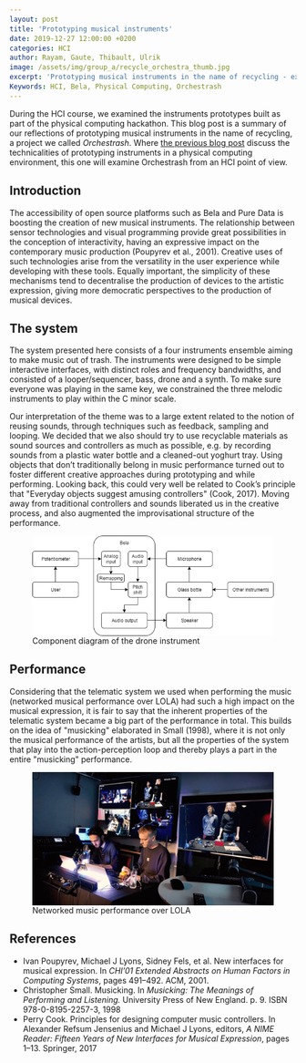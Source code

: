 ```yaml
---
layout: post
title: 'Prototyping musical instruments'
date: 2019-12-27 12:00:00 +0200
categories: HCI
author: Rayam, Gaute, Thibault, Ulrik
image: /assets/img/group_a/recycle_orchestra_thumb.jpg
excerpt: 'Prototyping musical instruments in the name of recycling - exploring Orchestrash from an HCI point of view'
Keywords: HCI, Bela, Physical Computing, Orchestrash
---
```


During the HCI course, we examined the instruments prototypes built as part of the physical computing hackathon. This blog post is a summary of our reflections of prototyping musical instruments in the name of recycling, a project we called *Orchestrash*. Where [the previous blog post](https://mct-master.github.io/physical-computing/2019/10/24/Orchestrash.html) discuss the technicalities of prototyping instruments in a physical computing environment, this one will examine Orchestrash from an HCI point of view.

## Introduction

The accessibility of open source platforms such as Bela and Pure Data is boosting the creation of new musical instruments. The relationship between sensor technologies and visual programming provide great possibilities in the conception of interactivity, having an expressive impact on the contemporary music production (Poupyrev et al., 2001). Creative uses of such technologies arise from the versatility in the user experience while developing with these tools. Equally important, the simplicity of these mechanisms tend to decentralise the production of devices to the artistic expression, giving more democratic perspectives to the production of musical devices.

## The system

The system presented here consists of a four instruments ensemble aiming to make music out of trash. The instruments were designed to be simple interactive interfaces, with distinct roles and frequency bandwidths, and consisted of a looper/sequencer, bass, drone and a synth. To make sure everyone was playing in the same key, we constrained the three melodic instruments to play within the C minor scale.

Our interpretation of the theme was to a large extent related to the notion of reusing sounds, through techniques such as feedback, sampling and looping. We decided that we also should try to use recyclable materials as sound sources and controllers as much as possible, e.g. by recording sounds from a plastic water bottle and a cleaned-out yoghurt tray. Using objects that don’t traditionally belong in music performance turned out to foster different creative approaches during prototyping and while performing. Looking back, this could very well be related to Cook’s principle that "Everyday objects suggest amusing controllers" (Cook, 2017). Moving away from traditional controllers and sounds liberated us in the creative process, and also augmented the improvisational structure of the performance.

<figure>
 <img src="/assets/img/group_a/drone_diagram.png" align="center" alt="Diagram of the drone instrument"/>
 <figcaption>Component diagram of the drone instrument</figcaption>
</figure>

## Performance

Considering that the telematic system we used when performing the music (networked musical performance over LOLA) had such a high impact on the musical expression, it is fair to say that the inherent properties of the telematic system became a big part of the performance in total. This builds on the idea of "musicking" elaborated in Small (1998), where it is not only the musical performance of the artists, but all the properties of the system that play into the action-perception loop and thereby plays a part in the entire "musicking" performance.

<figure>
 <img src="/assets/img/group_a/lola_orchestrash.png" align="center" alt="Networked music performance over LOLA"/>
 <figcaption>Networked music performance over LOLA</figcaption>
</figure>

## References

- Ivan Poupyrev, Michael J Lyons, Sidney Fels, et al. New interfaces for musical expression. In *CHI’01 Extended Abstracts on Human Factors in Computing Systems*, pages 491–492. ACM, 2001.
- Christopher Small. Musicking. In *Musicking: The Meanings of Performing and Listening.* University Press of New England. p. 9. ISBN 978-0-8195-2257-3, 1998
- Perry Cook. Principles for designing computer music controllers. In Alexander Refsum Jensenius and Michael J Lyons, editors, *A NIME Reader: Fifteen Years of New Interfaces for Musical Expression*, pages 1–13. Springer, 2017